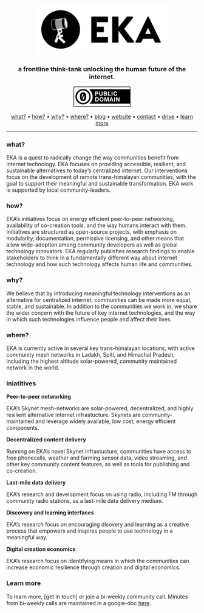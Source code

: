 <h1 align="center">
  <br>
  <a href="http://eka.to"><img src="https://raw.githubusercontent.com/eka-foundation/home/master/images/eka_logo_white_bg_both.png" alt="Talos" width="350"></a>
  <br>
</h1>

<h3 align="center">a frontline think-tank unlocking the human future of the internet.</h3>

<p align="center">
  
  <a href="https://creativecommons.org/publicdomain/zero/1.0/">
    <img width=150px src="https://raw.githubusercontent.com/eka-foundation/home/master/images/cc-zero.png" alt="License">
  </a>

</p>

<p align="center">
  <a href="#what">what?</a> •
  <a href="#how">how?</a> •
  <a href="#why">why?</a> •
  <a href="#where">where?</a> •
  <a href="https://medium.com/eka-foundation">blog</a> •
  <a href="http://eka.to">website</a> •
  <a href="mailto:admin@eka.to">contact</a> •
  <a href="https://drive.google.com/drive/folders/1Eoac32SYnjBRZAMkjRXW_v2dNUgWW2CI?usp=sharing">drive</a> •
  <a href="#learn-more">learn more</a>
</p>
<hr>

### what?

EKA is a quest to radically change the way communities benefit from internet technology. EKA focuses on providing accessible, resilient, and sustainable alternatives to today’s centralized internet. Our interventions focus on the development of remote trans-himalayan communities, with the goal to support their meaningful and sustainable transformation. EKA work is supported by local community-leaders.

### how? 

EKA’s initiatives focus on energy efficient peer-to-peer networking, availability of co-creation tools, and the way humans interact with them.  Initiatives are structured as open-source projects, with emphasis on modularity, documentation, permissive licensing, and other means that allow wide-adoption among community developers as well as global technology innovators. EKA regularly publishes research findings to enable stakeholders to think in a fundamentally different way about internet technology and how such technology affects human life and communities. 

### why? 

We believe that by introducing meaningful technology interventions as an alternative for centralized internet; communities can be made more equal, stable, and sustainable. In addition to the communities we work in, we share the wider concern with the future of key internet technologies, and the way in which such technologies influence people and affect their lives.

### where? 

EKA is currently active in several key trans-himalayan locations, with active community mesh networks in Ladakh, Spiti, and Himachal Pradesh, including the highest altitude solar-powered, community maintained network in the world.

 
### iniatitives

**Peer-to-peer networking**

EKA’s Skynet mesh-networks are solar-powered, decentralized, and highly resilient alternative internet infrastucture. Skynets are community-maintained and leverage widely available, low cost, energy efficient components. 

**Decentralized content delivery**

Running on EKA’s novel Skynet infrastucture, communities have access to free phonecalls, weather and farming sensor data, video streaming, and other key community content features, as well as tools for publishing and co-creation. 

**Last-mile data delivery**

EKA’s research and development focus on using radio, including FM through community radio stations, as a last-mile data delivery medium. 

**Discovery and learning interfaces**

EKA’s research focus on encouraging disovery and learning as a creative process that empowers and inspires people to use technology in a meaningful way.

**Digital creation economics**

EKA’s research focus on identifying means in which the communities can increase economic resilience through creation and digital economics. 


### Learn more

To learn more, [get in touch] or join a bi-weekly community call. Minutes from bi-weekly calls are maintained in a google-doc [here](https://docs.google.com/document/d/1BJg5iUdI2erpt-Bax1HO--vheRbdzaiBUwK0gfhujks/edit?usp=sharing).
